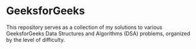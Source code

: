 # GeeksforGeeks
This repository serves as a collection of my solutions to various GeeksforGeeks Data Structures and Algorithms (DSA) problems, organized by the level of difficulty. 
